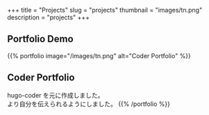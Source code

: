 +++
title = "Projects"
slug = "projects"
thumbnail = "images/tn.png"
description = "projects"
+++

## Portfolio Demo

{{% portfolio image="/images/tn.png" alt="Coder Portfolio" %}}

## Coder Portfolio

hugo-coder を元に作成しました。  
より自分を伝えられるようにしました。
{{% /portfolio %}}
